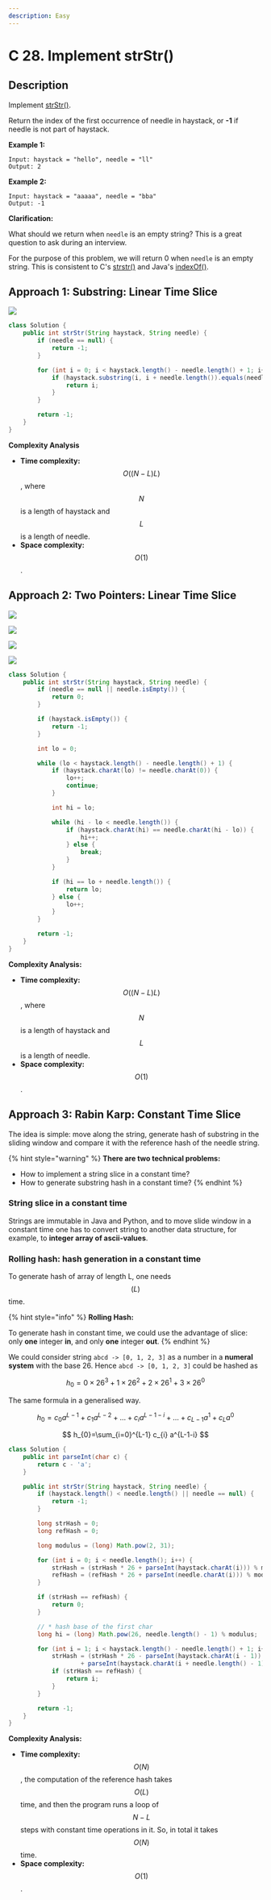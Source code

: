 ```yaml
---
description: Easy
---
```


# C 28. Implement strStr\(\)

## Description

Implement [strStr\(\)](http://www.cplusplus.com/reference/cstring/strstr/).

Return the index of the first occurrence of needle in haystack, or **-1** if needle is not part of haystack.

**Example 1:**

```text
Input: haystack = "hello", needle = "ll"
Output: 2
```

**Example 2:**

```text
Input: haystack = "aaaaa", needle = "bba"
Output: -1
```

**Clarification:**

What should we return when `needle` is an empty string? This is a great question to ask during an interview.

For the purpose of this problem, we will return 0 when `needle` is an empty string. This is consistent to C's [strstr\(\)](http://www.cplusplus.com/reference/cstring/strstr/) and Java's [indexOf\(\)](https://docs.oracle.com/javase/7/docs/api/java/lang/String.html#indexOf%28java.lang.String%29).

## Approach 1: Substring: Linear Time Slice

![](../../../.gitbook/assets/image%20%2842%29.png)

```java
class Solution {
    public int strStr(String haystack, String needle) {
        if (needle == null) {
            return -1;
        }

        for (int i = 0; i < haystack.length() - needle.length() + 1; i++) {
            if (haystack.substring(i, i + needle.length()).equals(needle)) {
                return i;
            }
        }

        return -1;
    }
}
```

**Complexity Analysis**

* **Time complexity:** $$O((N-L)L)$$, where $$N$$ is a length of haystack and $$L$$ is a length of needle.
* **Space complexity:** $$O(1)$$.

## Approach 2: Two Pointers: Linear Time Slice

![](../../../.gitbook/assets/image%20%2841%29.png)

![](../../../.gitbook/assets/image%20%2840%29.png)

![](../../../.gitbook/assets/image%20%2843%29.png)

![](../../../.gitbook/assets/image%20%2839%29.png)

```java
class Solution {
    public int strStr(String haystack, String needle) {
        if (needle == null || needle.isEmpty()) {
            return 0;
        }

        if (haystack.isEmpty()) {
            return -1;
        }

        int lo = 0;

        while (lo < haystack.length() - needle.length() + 1) {
            if (haystack.charAt(lo) != needle.charAt(0)) {
                lo++;
                continue;
            }

            int hi = lo;

            while (hi - lo < needle.length()) {
                if (haystack.charAt(hi) == needle.charAt(hi - lo)) {
                    hi++;
                } else {
                    break;
                }
            }

            if (hi == lo + needle.length()) {
                return lo;
            } else {
                lo++;
            }
        }

        return -1;
    }
}
```

**Complexity Analysis:**

* **Time complexity:** $$O((N-L)L)$$, where $$N$$ is a length of haystack and $$L$$ is a length of needle.
* **Space complexity:** $$O(1)$$.

## Approach 3: Rabin Karp: Constant Time Slice

The idea is simple: move along the string, generate hash of substring in the sliding window and compare it with the reference hash of the needle string.

{% hint style="warning" %}
**There are two technical problems:**

* How to implement a string slice in a constant time?
* How to generate substring hash in a constant time?
{% endhint %}

### String slice in a constant time

Strings are immutable in Java and Python, and to move slide window in a constant time one has to convert string to another data structure, for example, to **integer array of ascii-values**.

### Rolling hash: hash generation in a constant time

To generate hash of array of length L, one needs $$(L)$$ time.

{% hint style="info" %}
**Rolling Hash:**

To generate hash in constant time, we could use the advantage of slice: only **one** integer **in**, and only **one** integer **out**.
{% endhint %}

We could consider string `abcd -> [0, 1, 2, 3]` as a number in a **numeral system** with the base 26. Hence `abcd -> [0, 1, 2, 3]` could be hashed as 

$$
h_{0}=0 \times 26^{3}+1 \times 26^{2}+2 \times 26^{1}+3 \times 26^{0}
$$

The same formula in a generalised way.

$$
h_{0}=c_{0} a^{L-1}+c_{1} a^{L-2}+\ldots+c_{i} a^{L-1-i}+\ldots+c_{L-1} a^{1}+c_{L} a^{0}
$$

$$
h_{0}=\sum_{i=0}^{L-1} c_{i} a^{L-1-i}
$$

```java
class Solution {
    public int parseInt(char c) {
        return c - 'a';
    }

    public int strStr(String haystack, String needle) {
        if (haystack.length() < needle.length() || needle == null) {
            return -1;
        }

        long strHash = 0;
        long refHash = 0;

        long modulus = (long) Math.pow(2, 31);

        for (int i = 0; i < needle.length(); i++) {
            strHash = (strHash * 26 + parseInt(haystack.charAt(i))) % modulus;
            refHash = (refHash * 26 + parseInt(needle.charAt(i))) % modulus;
        }

        if (strHash == refHash) {
            return 0;
        }

        // * hash base of the first char
        long hi = (long) Math.pow(26, needle.length() - 1) % modulus;

        for (int i = 1; i < haystack.length() - needle.length() + 1; i++) {
            strHash = (strHash * 26 - parseInt(haystack.charAt(i - 1)) * hi * 26 % modulus
                    + parseInt(haystack.charAt(i + needle.length() - 1))) % modulus;
            if (strHash == refHash) {
                return i;
            }
        }

        return -1;
    }
}
```

**Complexity Analysis:**

* **Time complexity:** $$O(N)$$, the computation of the reference hash takes $$O(L)$$ time, and then the program runs a loop of $$N-L$$ steps with constant time operations in it. So, in total it takes $$O(N)$$ time.
* **Space complexity:** $$O(1)$$.

